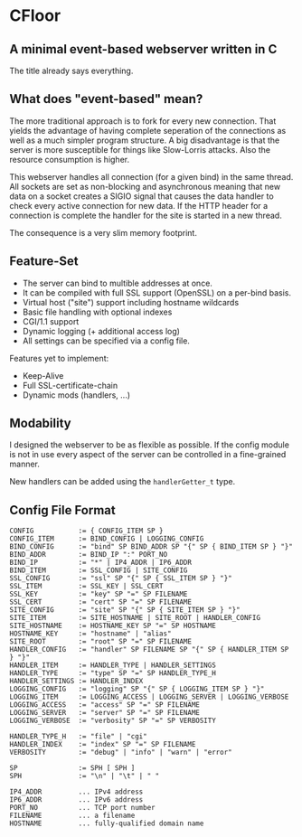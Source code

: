 # CFloor
## A minimal event-based webserver written in C

The title already says everything.

## What does "event-based" mean?

The more traditional approach is to fork for every new connection. That yields the advantage of having complete seperation of the connections as well as a much simpler program structure. A big disadvantage is that the server is more susceptible for things like Slow-Lorris attacks. Also the resource consumption is higher.

This webserver handles all connection (for a given bind) in the same thread. All sockets are set as non-blocking and asynchronous meaning that new data on a socket creates a SIGIO signal that causes the data handler to check every active connection for new data. If the HTTP header for a connection is complete the handler for the site is started in a new thread.

The consequence is a very slim memory footprint.

## Feature-Set

- The server can bind to multible addresses at once.
- It can be compiled with full SSL support (OpenSSL) on a per-bind basis.
- Virtual host ("site") support including hostname wildcards
- Basic file handling with optional indexes
- CGI/1.1 support
- Dynamic logging (+ additional access log)
- All settings can be specified via a config file.

Features yet to implement:
- Keep-Alive
- Full SSL-certificate-chain
- Dynamic mods (handlers, ...)

## Modability

I designed the webserver to be as flexible as possible. If the config module is not in use every aspect of the server can be controlled in a fine-grained manner.

New handlers can be added using the `handlerGetter_t` type.

## Config File Format

```
CONFIG           := { CONFIG_ITEM SP }
CONFIG_ITEM      := BIND_CONFIG | LOGGING_CONFIG
BIND_CONFIG      := "bind" SP BIND_ADDR SP "{" SP { BIND_ITEM SP } "}"
BIND_ADDR        := BIND_IP ":" PORT_NO
BIND_IP          := "*" | IP4_ADDR | IP6_ADDR
BIND_ITEM        := SSL_CONFIG | SITE_CONFIG
SSL_CONFIG       := "ssl" SP "{" SP { SSL_ITEM SP } "}"
SSL_ITEM         := SSL_KEY | SSL_CERT
SSL_KEY          := "key" SP "=" SP FILENAME
SSL_CERT         := "cert" SP "=" SP FILENAME
SITE_CONFIG      := "site" SP "{" SP { SITE_ITEM SP } "}"
SITE_ITEM        := SITE_HOSTNAME | SITE_ROOT | HANDLER_CONFIG
SITE_HOSTNAME    := HOSTNAME_KEY SP "=" SP HOSTNAME
HOSTNAME_KEY     := "hostname" | "alias"
SITE_ROOT        := "root" SP "=" SP FILENAME
HANDLER_CONFIG   := "handler" SP FILENAME SP "{" SP { HANDLER_ITEM SP } "}"
HANDLER_ITEM     := HANDLER_TYPE | HANDLER_SETTINGS
HANDLER_TYPE     := "type" SP "=" SP HANDLER_TYPE_H
HANDLER_SETTINGS := HANDLER_INDEX
LOGGING_CONFIG   := "logging" SP "{" SP { LOGGING_ITEM SP } "}"
LOGGING_ITEM     := LOGGING_ACCESS | LOGGING_SERVER | LOGGING_VERBOSE
LOGGING_ACCESS   := "access" SP "=" SP FILENAME
LOGGING_SERVER   := "server" SP "=" SP FILENAME
LOGGING_VERBOSE  := "verbosity" SP "=" SP VERBOSITY

HANDLER_TYPE_H   := "file" | "cgi"
HANDLER_INDEX    := "index" SP "=" SP FILENAME
VERBOSITY        := "debug" | "info" | "warn" | "error"

SP               := SPH [ SPH ]
SPH              := "\n" | "\t" | " "

IP4_ADDR         ... IPv4 address
IP6_ADDR         ... IPv6 address
PORT_NO          ... TCP port number
FILENAME         ... a filename
HOSTNAME         ... fully-qualified domain name
```
